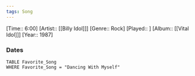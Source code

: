 ```yaml
---
tags: Song  
---
```

[Time:: 6:00]
[Artist:: [[Billy Idol]]]
[Genre:: Rock]
[Played:: ]
[Album:: [[Vital Idol]]]
[Year:: 1987]
### Dates
````dataview
TABLE Favorite_Song
WHERE Favorite_Song = "Dancing With Myself"
````